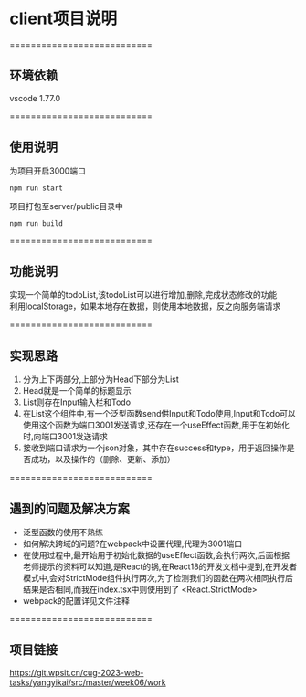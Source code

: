 # client项目说明
===========================

## 环境依赖
vscode 1.77.0
 
===========================

## 使用说明
为项目开启3000端口
```
npm run start
```
项目打包至server/public目录中
```
npm run build
```
 
===========================
 
## 功能说明
实现一个简单的todoList,该todoList可以进行增加,删除,完成状态修改的功能<br>
利用localStorage，如果本地存在数据，则使用本地数据，反之向服务端请求

===========================

## 实现思路
1. 分为上下两部分,上部分为Head下部分为List
2. Head就是一个简单的标题显示
3. List则存在Input输入栏和Todo
4. 在List这个组件中,有一个泛型函数send供Input和Todo使用,Input和Todo可以使用这个函数为端口3001发送请求,还存在一个useEffect函数,用于在初始化时,向端口3001发送请求
5. 接收到端口请求为一个json对象，其中存在success和type，用于返回操作是否成功，以及操作的（删除、更新、添加）

===========================

## 遇到的问题及解决方案
   - 泛型函数的使用不熟练
   - 如何解决跨域的问题?在webpack中设置代理,代理为3001端口
   - 在使用过程中,最开始用于初始化数据的useEffect函数,会执行两次,后面根据老师提示的资料可以知道,是React的锅,在React18的开发文档中提到,在开发者模式中,会对StrictMode组件执行两次,为了检测我们的函数在两次相同执行后结果是否相同,而我在index.tsx中则使用到了 <React.StrictMode>
   - webpack的配置详见文件注释

===========================

## 项目链接
<https://git.wpsit.cn/cug-2023-web-tasks/yangyikai/src/master/week06/work>